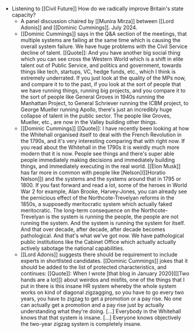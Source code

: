- Listening to [[Civil Future]] How do we radically improve Britain's state capacity?
	- A panel discussion chaired by [[Munira Mirza]] between [[Lord Adonis]] and [[Dominic Cummings]]. July 2024.
	- [[Dominic Cummings]] says in the Q&A section of the meetings, that multiple systems are failing at the same time which is causing the overall system failure. We have huge problems with the Civil Service decline of talent. [[Quote]]: And you have another big social thing which you can see cross the Western World which is a shift in elite talent out of Public Service, and politics and government, towards things like tech, startups, VC, hedge funds, etc., which I think is extremely underrated. If you just look at the quality of the MPs now, and compare it to to the past, if you look at the sort of people that we have running things, running big projects, and you compare it to the sort of people like General Groves in 1940s running the Manhattan Project, to General Schriever running the ICBM project, to George Mueller running Apollo, there's just an incredibly huge collapse of talent in the public sector. The people like Groves, Mueller, etc., are now in the Valley building other things.
	- [[Dominic Cummings]] [[Quote]]: I have recently been looking at how the Whitehall organised itself to deal with the French Revolution in the 1790s, and it's very interesting comparing that with right now. If you read about the Whitehall in the 1790s it is weirdly much more modern that it is now. People see things and there's super able people immediately making decisions and immediately building things, and immediately executing in the real world. [[Elon Musk]] has far more in common with people like [Nelson]([[Horatio Nelson]]) and the systems and the systems around that in 1795 or 1800. If you fast forward and read a lot, some of the heroes in World War 2 for example, Alan Brooke, Harvey-Jones, you can already see the pernicious effect of the Northcote-Trevelyan reforms in the 1850s, a supposedly meritocratic system which actually faked meritocratic. The long-term consequence on the Northcote-Trevelyan is the system is running the people, the people are not running the system. And the system is running the system for itself. And that over decade, after decade, after decade becomes pathological. And that's what we've got now. We have pathological public institutions like the Cabinet Office which actually actually actively sabotage the national capabilities.
	- [[Lord Adonis]] suggests there should be requirement to include experts in shortlisted candidates. [[Dominic Cummings]] jokes that it should be added to the list of protected characteristics, and continues: [[Quote]]: When I wrote [that blog in January 2020]([[Two hands are a lot]]) about weirdos and misfits, one of the things that I put in there is this insane HR system whereby the whole system works on kind of diagonal zigzagging, so you have to go every two years, you have to zigzag to get a promotion or a pay rise. No one can actually get a promotion and a pay rise just by actually understanding what they're doing. [...] Everybody in the Whitehall knows that that system is insane. [...] Everyone knows objectively the two-year zigzag system is completely insane.